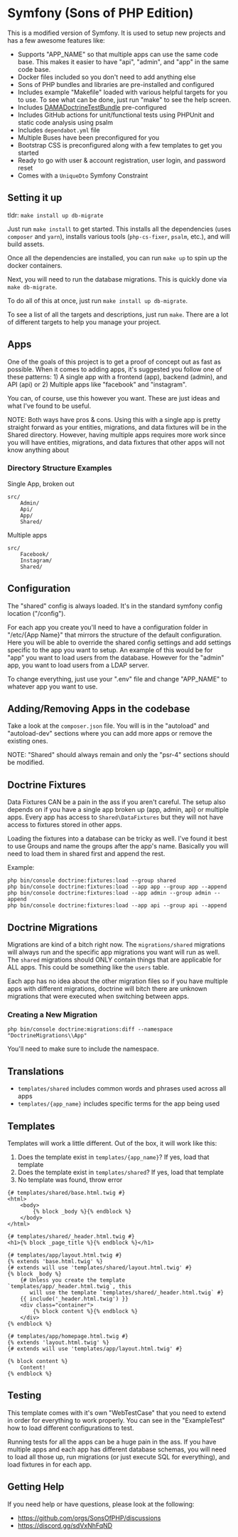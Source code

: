 Symfony (Sons of PHP Edition)
=============================

This is a modified version of Symfony. It is used to setup new projects and
has a few awesome features like:

- Supports "APP_NAME" so that multiple apps can use the same code base. This
  makes it easier to have "api", "admin", and "app" in the same code base.
- Docker files included so you don't need to add anything else
- Sons of PHP bundles and libraries are pre-installed and configured
- Includes example "Makefile" loaded with various helpful targets for you to
  use. To see what can be done, just run "make" to see the help screen.
- Includes [DAMADoctrineTestBundle](https://github.com/dmaicher/doctrine-test-bundle) pre-configured
- Includes GitHub actions for unit/functional tests using PHPUnit and static code analysis
  using psalm
- Includes `dependabot.yml` file
- Multiple Buses have been preconfigured for you
- Bootstrap CSS is preconfigured along with a few templates to get you started
- Ready to go with user & account registration, user login, and password reset
- Comes with a `UniqueDto` Symfony Constraint

## Setting it up

tldr: `make install up db-migrate`

Just run `make install` to get started. This installs all the dependencies
(uses `composer` and `yarn`), installs various tools (`php-cs-fixer`, `psalm`,
etc.), and will build assets.

Once all the dependencies are installed, you can run `make up` to spin up the
docker containers.

Next, you will need to run the database migrations. This is quickly done via
`make db-migrate`.

To do all of this at once, just run `make install up db-migrate`.

To see a list of all the targets and descriptions, just run `make`. There are a
lot of different targets to help you manage your project.

## Apps

One of the goals of this project is to get a proof of concept out as fast as
possible. When it comes to adding apps, it's suggested you follow one of these
patterns: 1) A single app with a frontend (app), backend (admin), and API (api)
or 2) Multiple apps like "facebook" and "instagram".

You can, of course, use this however you want. These are just ideas and what
I've found to be useful.

NOTE: Both ways have pros & cons. Using this with a single app is pretty
straight forward as your entities, migrations, and data fixtures will be in the
Shared directory. However, having multiple apps requires more work since you
will have entities, migrations, and data fixtures that other apps will not know
anything about

### Directory Structure Examples

Single App, broken out
```
src/
    Admin/
    Api/
    App/
    Shared/
```

Multiple apps
```
src/
    Facebook/
    Instagram/
    Shared/
```

## Configuration

The "shared" config is always loaded. It's in the standard symfony config
location ("/config").

For each app you create you'll need to have a configuration folder in "/etc/{App
Name}" that mirrors the structure of the default configuration. Here you will be
able to override the shared config settings and add settings specific to the
app you want to setup. An example of this would be for "app" you want to load
users from the database. However for the "admin" app, you want to load users
from a LDAP server.

To change everything, just use your ".env" file and change "APP_NAME" to
whatever app you want to use.

## Adding/Removing Apps in the codebase

Take a look at the `composer.json` file. You will is in the "autoload" and
"autoload-dev" sections where you can add more apps or remove the existing ones.

NOTE: "Shared" should always remain and only the "psr-4" sections should be
modified.

## Doctrine Fixtures

Data Fixtures CAN be a pain in the ass if you aren't careful. The setup also
depends on if you have a single app broken up (app, admin, api) or multiple
apps. Every app has access to `Shared\DataFixtures` but they will not have
access to fixtures stored in other apps.

Loading the fixtures into a database can be tricky as well. I've found it best
to use Groups and name the groups after the app's name. Basically you will need
to load them in shared first and append the rest.

Example:
```
php bin/console doctrine:fixtures:load --group shared
php bin/console doctrine:fixtures:load --app app --group app --append
php bin/console doctrine:fixtures:load --app admin --group admin --append
php bin/console doctrine:fixtures:load --app api --group api --append
```

## Doctrine Migrations

Migrations are kind of a bitch right now. The `migrations/shared` migrations
will always run and the specific app migrations you want will run as well. The
`shared` migrations should ONLY contain things that are applicable for ALL apps.
This could be something like the `users` table.

Each app has no idea about the other migration files so if you have multiple
apps with different migrations, doctrine will bitch there are unknown migrations
that were executed when switching between apps.

### Creating a New Migration

`php bin/console doctrine:migrations:diff --namespace "DoctrineMigrations\\App"`

You'll need to make sure to include the namespace.

## Translations

* `templates/shared` includes common words and phrases used across all apps
* `templates/{app_name}` includes specific terms for the app being used


## Templates

Templates will work a little different. Out of the box, it will work like this:

1. Does the template exist in `templates/{app_name}`? If yes, load that template
2. Does the template exist in `templates/shared`? If yes, load that template
3. No template was found, throw error

```twig
{# templates/shared/base.html.twig #}
<html>
    <body>
        {% block _body %}{% endblock %}
    </body>
</html>
```

```twig
{# templates/shared/_header.html.twig #}
<h1>{% block _page_title %}{% endblock %}</h1>
```

```twig
{# templates/app/layout.html.twig #}
{% extends 'base.html.twig' %}
{# extends will use 'templates/shared/layout.html.twig' #}
{% block _body %}
    {# Unless you create the template `templates/app/_header.html.twig`, this
       will use the template `templates/shared/_header.html.twig` #}
    {{ include('_header.html.twig') }}
    <div class="container">
        {% block content %}{% endblock %}
    </div>
{% endblock %}
```

```twig
{# templates/app/homepage.html.twig #}
{% extends 'layout.html.twig' %}
{# extends will use 'templates/app/layout.html.twig' #}

{% block content %}
    Content!
{% endblock %}
```

## Testing

This template comes with it's own "WebTestCase" that you need to extend in order
for everything to work properly. You can see in the "ExampleTest" how to load
different configurations to test.

Running tests for all the apps can be a huge pain in the ass. If you have
multiple apps and each app has different database schemas, you will need to load
all those up, run migrations (or just execute SQL for everything), and load
fixtures in for each app.

## Getting Help

If you need help or have questions, please look at the following:

* https://github.com/orgs/SonsOfPHP/discussions
* https://discord.gg/sdVxNhFqND
